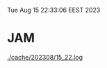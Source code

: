 Tue Aug 15 22:33:06 EEST 2023
# JAM
<a href='./cache/202308/15_22.log'>./cache/202308/15_22.log</a>
